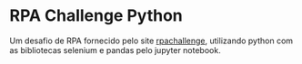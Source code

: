 # RPA Challenge Python

Um desafio de RPA fornecido pelo site [rpachallenge](https://www.rpachallenge.com/), utilizando python com as bibliotecas selenium e pandas pelo jupyter notebook.
